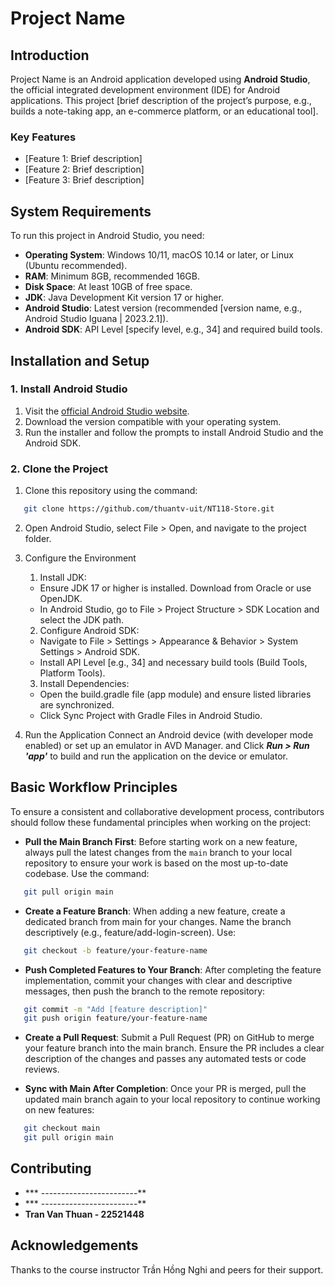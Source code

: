 # Project Name

## Introduction
Project Name is an Android application developed using **Android Studio**, the official integrated development environment (IDE) for Android applications. This project [brief description of the project’s purpose, e.g., builds a note-taking app, an e-commerce platform, or an educational tool].

### Key Features
- [Feature 1: Brief description]
- [Feature 2: Brief description]
- [Feature 3: Brief description]

## System Requirements
To run this project in Android Studio, you need:
- **Operating System**: Windows 10/11, macOS 10.14 or later, or Linux (Ubuntu recommended).
- **RAM**: Minimum 8GB, recommended 16GB.
- **Disk Space**: At least 10GB of free space.
- **JDK**: Java Development Kit version 17 or higher.
- **Android Studio**: Latest version (recommended [version name, e.g., Android Studio Iguana | 2023.2.1]).
- **Android SDK**: API Level [specify level, e.g., 34] and required build tools.

## Installation and Setup
### 1. Install Android Studio
1. Visit the [official Android Studio website](https://developer.android.com/studio).
2. Download the version compatible with your operating system.
3. Run the installer and follow the prompts to install Android Studio and the Android SDK.

### 2. Clone the Project
1. Clone this repository using the command:
```bash
   git clone https://github.com/thuantv-uit/NT118-Store.git
```

2. Open Android Studio, select File > Open, and navigate to the project folder.

3. Configure the Environment
    1. Install JDK:
    - Ensure JDK 17 or higher is installed. Download from Oracle or use OpenJDK.
    - In Android Studio, go to File > Project Structure > SDK Location and select the JDK path.

    2. Configure Android SDK:
    - Navigate to File > Settings > Appearance & Behavior > System Settings > Android SDK.
    - Install API Level [e.g., 34] and necessary build tools (Build Tools, Platform Tools).

    3. Install Dependencies:
    - Open the build.gradle file (app module) and ensure listed libraries are synchronized.
    - Click Sync Project with Gradle Files in Android Studio.

4. Run the Application
Connect an Android device (with developer mode enabled) or set up an emulator in AVD Manager. and Click ***Run > Run 'app'*** to build and run the application on the device or emulator.

## Basic Workflow Principles
To ensure a consistent and collaborative development process, contributors should follow these fundamental principles when working on the project:
- **Pull the Main Branch First**: Before starting work on a new feature, always pull the latest changes from the `main` branch to your local repository to ensure your work is based on the most up-to-date codebase. Use the command:
```bash
   git pull origin main
```

- **Create a Feature Branch**: When adding a new feature, create a dedicated branch from main for your changes. Name the branch descriptively (e.g., feature/add-login-screen). Use:
```bash
   git checkout -b feature/your-feature-name
```

- **Push Completed Features to Your Branch**: After completing the feature implementation, commit your changes with clear and descriptive messages, then push the branch to the remote repository:
```bash
   git commit -m "Add [feature description]"
   git push origin feature/your-feature-name
```

- **Create a Pull Request**: Submit a Pull Request (PR) on GitHub to merge your feature branch into the main branch. Ensure the PR includes a clear description of the changes and passes any automated tests or code reviews.

- **Sync with Main After Completion**: Once your PR is merged, pull the updated main branch again to your local repository to continue working on new features:
```bash
   git checkout main
   git pull origin main
```

## Contributing
- *** ------------------------**
- *** ------------------------**
- **Tran Van Thuan - 22521448**

## Acknowledgements
Thanks to the course instructor Trần Hồng Nghi and peers for their support.